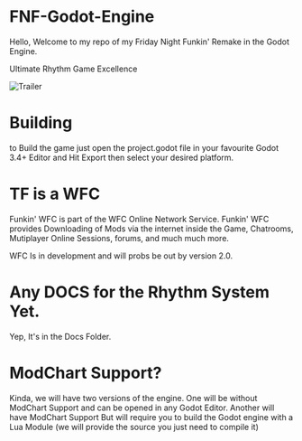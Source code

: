 # FNF-Godot-Engine
Hello, Welcome to my repo of my Friday Night Funkin' Remake in the Godot Engine.

Ultimate Rhythm Game Excellence

![Trailer](https://rr5---sn-5hne6nsy.c.drive.google.com/videoplayback?expire=1637160335&ei=T92UYaOHF4rs1bYP4YKX6A8&ip=109.78.6.147&cp=QVRIWUJfT1NRRlhPOk1BVV9EeXlMamtwWDNsQzFNbG92RnhXai16M1R4SnF6N21kUHhqdm1jRFM&id=aeb325f3ac5f761f&itag=18&source=webdrive&requiressl=yes&ttl=transient&susc=dr&driveid=1G_bQhSsc7m3yHwHoDx_9HIaUZ4VDQXqa&app=explorer&mime=video/mp4&vprv=1&prv=1&dur=132.864&lmt=1636819953799238&sparams=expire,ei,ip,cp,id,itag,source,requiressl,ttl,susc,driveid,app,mime,vprv,prv,dur,lmt&sig=AOq0QJ8wRQIhAJimHR1hd6JUBWfHlDm6WQkzRr6XyONTmeaXmHbBLugLAiBs7pTWEaqbgFLrz99gUBGSdmG3TIkmOR2DA-kSZFS6fA==&cpn=8KAzQPQubL0U30Xe&c=WEB_EMBEDDED_PLAYER&cver=1.20211114.00.00&redirect_counter=1&rm=sn-q0ce77l&req_id=405101686644a3ee&cms_redirect=yes&mh=SS&mm=34&mn=sn-5hne6nsy&ms=ltu&mt=1637145893&mv=m&mvi=5&pl=20&lsparams=mh,mm,mn,ms,mv,mvi,pl&lsig=AG3C_xAwRAIgWYv0zxFTTpxfDBlHFOFYbu0JJdWwRTWbir2xjaBV0IECIHErr8IGmDYsfUFLlvYPhqLRByKYo0IyctKVUIQsQaIn)
# Building
to Build the game just open the project.godot file in your favourite Godot 3.4+ Editor and Hit Export then select your desired platform.
# TF is a WFC
Funkin' WFC is part of the WFC Online Network Service. Funkin' WFC provides Downloading of Mods via the internet inside the Game, Chatrooms, Mutiplayer Online Sessions, forums, and much much more.

WFC Is in development and will probs be out by version 2.0.
# Any DOCS for the Rhythm System Yet.
Yep, It's in the Docs Folder.
# ModChart Support?
Kinda, we will have two versions of the engine.
One will be without ModChart Support and can be opened in any Godot Editor.
Another will have ModChart Support But will require you to build the Godot engine with a Lua
Module (we will provide the source you just need to compile it)
